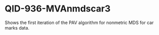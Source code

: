 # QID-936-MVAnmdscar3
Shows the first iteration of the PAV algorithm for nonmetric MDS for car marks data.
